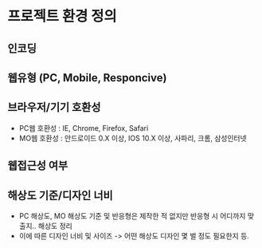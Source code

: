 # 프로젝트 환경 정의

## 인코딩

## 웹유형 (PC, Mobile, Responcive)

## 브라우저/기기 호환성
* PC웹 호환성 : IE, Chrome, Firefox, Safari
* MO웹 호환성 : 안드로이드 0.X 이상, IOS 10.X 이상, 사파리, 크롬, 삼성인터넷

## 웹접근성 여부

## 해상도 기준/디자인 너비
* PC 해상도, MO 해상도 기준 및 반응형은 제작한 적 없지만 반응형 시 어디까지 맞출지.. 해상도 정리
* 이에 따른 디자인 너비 및 사이즈 -> 어떤 해상도 디자인 몇 벌 정도 필요한지 등.


